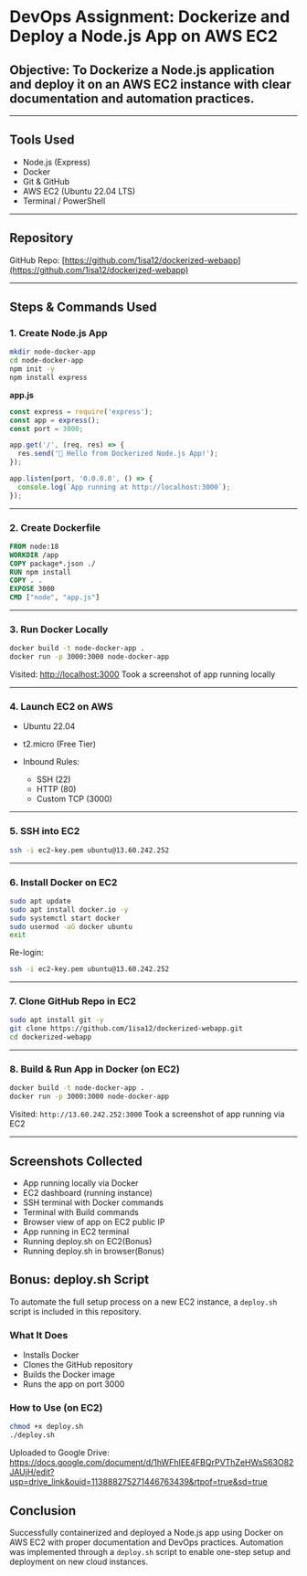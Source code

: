 # DevOps Assignment: Dockerize and Deploy a Node.js App on AWS EC2

## Objective: To Dockerize a Node.js application and deploy it on an AWS EC2 instance with clear documentation and automation practices.

---

## Tools Used

- Node.js (Express)
- Docker
- Git & GitHub
- AWS EC2 (Ubuntu 22.04 LTS)
- Terminal / PowerShell

---

## Repository

GitHub Repo: [https://github.com/1isa12/dockerized-webapp](https://github.com/1isa12/dockerized-webapp)

---

## Steps & Commands Used

### 1. Create Node.js App

```bash
mkdir node-docker-app
cd node-docker-app
npm init -y
npm install express
````

**app.js**

```javascript
const express = require('express');
const app = express();
const port = 3000;

app.get('/', (req, res) => {
  res.send('🎉 Hello from Dockerized Node.js App!');
});

app.listen(port, '0.0.0.0', () => {
  console.log(`App running at http://localhost:3000`);
});
```

---

### 2. Create Dockerfile

```Dockerfile
FROM node:18
WORKDIR /app
COPY package*.json ./
RUN npm install
COPY . .
EXPOSE 3000
CMD ["node", "app.js"]
```

---

### 3. Run Docker Locally

```bash
docker build -t node-docker-app .
docker run -p 3000:3000 node-docker-app
```

Visited: [http://localhost:3000](http://localhost:3000)
Took a screenshot of app running locally

---

### 4. Launch EC2 on AWS

* Ubuntu 22.04
* t2.micro (Free Tier)
* Inbound Rules:

  * SSH (22)
  * HTTP (80)
  * Custom TCP (3000)

---

### 5. SSH into EC2

```bash
ssh -i ec2-key.pem ubuntu@13.60.242.252
```

---

### 6. Install Docker on EC2

```bash
sudo apt update
sudo apt install docker.io -y
sudo systemctl start docker
sudo usermod -aG docker ubuntu
exit
```

Re-login:

```bash
ssh -i ec2-key.pem ubuntu@13.60.242.252
```

---

### 7. Clone GitHub Repo in EC2

```bash
sudo apt install git -y
git clone https://github.com/1isa12/dockerized-webapp.git
cd dockerized-webapp
```

---

### 8. Build & Run App in Docker (on EC2)

```bash
docker build -t node-docker-app .
docker run -p 3000:3000 node-docker-app
```

Visited: `http://13.60.242.252:3000`
Took a screenshot of app running via EC2

---

## Screenshots Collected

* App running locally via Docker
* EC2 dashboard (running instance)
* SSH terminal with Docker commands
* Terminal with Build commands
* Browser view of app on EC2 public IP
* App running in EC2 terminal
* Running deploy.sh on EC2(Bonus)
* Running deploy.sh in browser(Bonus)

## Bonus: deploy.sh Script
To automate the full setup process on a new EC2 instance, a `deploy.sh` script is included in this repository.

### What It Does
- Installs Docker
- Clones the GitHub repository
- Builds the Docker image
- Runs the app on port 3000

### How to Use (on EC2)
```bash
chmod +x deploy.sh
./deploy.sh
````
Uploaded to Google Drive: https://docs.google.com/document/d/1hWFhIEE4FBQrPVThZeHWsS63O82JAUjH/edit?usp=drive_link&ouid=113888275271446763439&rtpof=true&sd=true

## Conclusion

Successfully containerized and deployed a Node.js app using Docker on AWS EC2 with proper documentation and DevOps practices. Automation was implemented through a `deploy.sh` script to enable one-step setup and deployment on new cloud instances.

